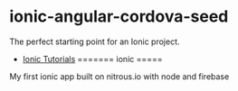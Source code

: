 ionic-angular-cordova-seed
==========================

The perfect starting point for an Ionic project.

- [Ionic Tutorials](http://ionicframework.com/tutorials/)
=======
ionic
=====

My first ionic app built on nitrous.io with node and firebase
